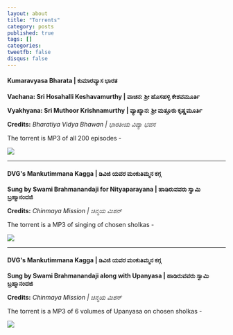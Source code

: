 ```yaml
---
layout: about
title: "Torrents"
category: posts
published: true
tags: []
categories:
tweetfb: false
disqus: false
---
```

#### Kumaravyasa Bharata | ಕುಮಾರವ್ಯಾಸ ಭಾರತ 
**Vachana: Sri Hosahalli Keshavamurthy | ವಾಚನ: ಶ್ರೀ ಹೊಸಹಳ್ಳಿ ಕೇಶವಮೂರ್ತಿ**

**Vyakhyana: Sri Muthoor Krishnamurthy | ವ್ಯಾಖ್ಯಾನ: ಶ್ರೀ ಮತ್ತೂರು ಕೃಷ್ಣಮೂರ್ತಿ**

**Credits:** *Bharatiya Vidya Bhawan | ಭಾರತೀಯ ವಿದ್ಯಾ ಭವನ*

The torrent is MP3 of all 200 episodes - 

<a href="http://kickass.to/kumaravyasa-bharata-t8789351.html"><img src="//kickass.to/torrentwidget/AE0541F50591D73A735587F5BE18D027AA8B9A16.png"></a>

<hr>

#### DVG's Mankutimmana Kagga | ಡಿವಿಜಿ ಯವರ ಮಂಕುತಿಮ್ಮನ ಕಗ್ಗ 
**Sung by Swami Brahmanandaji for Nityaparayana | ಹಾಡಿರುವವರು ಸ್ವಾಮಿ ಬ್ರಹ್ಮಾನಂದಜಿ** 

**Credits:** *Chinmaya Mission | ಚಿನ್ಮಯ ಮಿಶನ್*

The torrent is a MP3 of singing of chosen sholkas - 

<a href="http://kickass.to/nityaparayana-mp3-t8914385.html"><img src="//kickass.to/torrentwidget/9DD0524BF7AD4A05A3DA08E2698F4EB3A4FFC98C.png"></a>

<hr>

#### DVG's Mankutimmana Kagga | ಡಿವಿಜಿ ಯವರ ಮಂಕುತಿಮ್ಮನ ಕಗ್ಗ
**Sung by Swami Brahmanandaji along with Upanyasa | ಹಾಡಿರುವವರು ಸ್ವಾಮಿ ಬ್ರಹ್ಮಾನಂದಜಿ** 

**Credits:** *Chinmaya Mission | ಚಿನ್ಮಯ ಮಿಶನ್*

The torrent is a MP3 of 6 volumes of Upanyasa on chosen sholkas -
 
<a href="http://kickass.to/dvg-s-mankutimmana-kagga-sung-by-swami-brahmanandaji-along-with-upanyasa-t8914402.html"><img src="//kickass.to/torrentwidget/1F5AC31875391991555490BBAE08AD369AF906AA.png"></a>